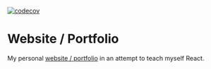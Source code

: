 [![codecov](https://codecov.io/gh/iamtomhewitt/website/branch/master/graph/badge.svg)](https://codecov.io/gh/iamtomhewitt/website)

# Website / Portfolio
My personal [website / portfolio](https://iamtomhewitt.github.io/website) in an attempt to teach myself React.